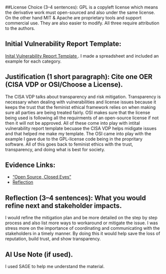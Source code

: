 ##License Choice (3–4 sentences): 
 GPL is a copyleft license which means the derivative work must open-sourced and also under the same license. On the other hand MIT & Apache are proprietary tools and support commercial use. They are also easier to modify. All three require attribution to the authors.
 
## Initial Vulnerability Report Template:
[Inital Vulnerability Report Template
](https://drive.google.com/file/d/15dDKaFRR-kY_mX2ObavWBW4YTx9XHxxc/view?usp=drive_link). I made a spreadsheet and included an example for each category. 

## Justification (1 short paragraph): Cite one OER (CISA VDP or OSI/Choose a License).
The CISA VDP talks about transparency and risk mitigation. Transparency is necessary when dealing with vulnerabilities and license issues because it keeps the trust that the feminist ethical framework relies on when making sure all parties are being treated fairly. OSI makes sure that the license being used is following all the requirments of an open-source license if not then it will not be approved. All of these come into play with intital vulnerability report template becuase the CISA VDP helps midigate issues and that helped me make my template. The OSI came into play with the example I gave due to the GPL-license code being in the propritary software. All of this goes back to feminist ethics with the trust, transparency, and doing what is best for society. 

## Evidence Links: 
- [“Open Source, Closed Eyes”  ](https://drive.google.com/file/d/1OXlibXZVPmsiwvcPNeWHBlyYD0y2HEz8/view?usp=drive_link)
- [Reflection](https://drive.google.com/file/d/1oyQWSS3xRb-6X5Pmjr0SReDIYwlIkwWg/view?usp=drive_link)
  
## Reflection (3–4 sentences): What you would refine next and stakeholder impacts.
I would refine the mitigation plan and be more detailed on the step by step process and also list more ways to workaround or mitigate the issue. I was stress more on the importance of coordinating and communicating with the stakeholders in a timely manner. By doing this it would help save the loss of reputation, build trust, and show transparency. 

## AI Use Note (if used).
I used SAGE to help me understand the material.

